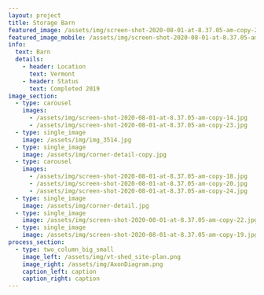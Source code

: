 ```yaml
---
layout: project
title: Storage Barn
featured_image: /assets/img/screen-shot-2020-08-01-at-8.37.05-am-copy-21.jpg
featured_image_mobile: /assets/img/screen-shot-2020-08-01-at-8.37.05-am-copy-21.jpg
info:
  text: Barn
  details:
    - header: Location
      text: Vermont
    - header: Status
      text: Completed 2019
image_section:
  - type: carousel
    images:
      - /assets/img/screen-shot-2020-08-01-at-8.37.05-am-copy-14.jpg
      - /assets/img/screen-shot-2020-08-01-at-8.37.05-am-copy-23.jpg
  - type: single_image
    image: /assets/img/img_3514.jpg
  - type: single_image
    image: /assets/img/corner-detail-copy.jpg
  - type: carousel
    images:
      - /assets/img/screen-shot-2020-08-01-at-8.37.05-am-copy-18.jpg
      - /assets/img/screen-shot-2020-08-01-at-8.37.05-am-copy-20.jpg
      - /assets/img/screen-shot-2020-08-01-at-8.37.05-am-copy-24.jpg
  - type: single_image
    image: /assets/img/corner-detail.jpg
  - type: single_image
    image: /assets/img/screen-shot-2020-08-01-at-8.37.05-am-copy-22.jpg
  - type: single_image
    image: /assets/img/screen-shot-2020-08-01-at-8.37.05-am-copy-19.jpg
process_section:
  - type: two_column_big_small
    image_left: /assets/img/vt-shed_site-plan.png
    image_right: /assets/img/AxonDiagram.png
    caption_left: caption
    caption_right: caption
---
```

